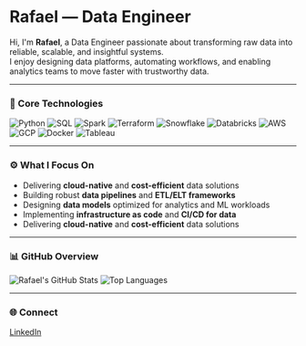 # Rafael — Data Engineer

Hi, I'm **Rafael**, a Data Engineer passionate about transforming raw data into reliable, scalable, and insightful systems.  
I enjoy designing data platforms, automating workflows, and enabling analytics teams to move faster with trustworthy data.

---

### 🧩 Core Technologies

![Python](https://img.shields.io/badge/Python-3776AB?style=for-the-badge&logo=python&logoColor=white)
![SQL](https://img.shields.io/badge/SQL-336791?style=for-the-badge&logo=postgresql&logoColor=white)
![Spark](https://img.shields.io/badge/Apache_Spark-E25A1C?style=for-the-badge&logo=apachespark&logoColor=white)
![Terraform](https://img.shields.io/badge/Terraform-844FBA?style=for-the-badge&logo=terraform&logoColor=white)
![Snowflake](https://img.shields.io/badge/Snowflake-29B5E8?style=for-the-badge&logo=snowflake&logoColor=white)
![Databricks](https://img.shields.io/badge/Databricks-FF3621?style=for-the-badge&logo=databricks&logoColor=white)
![AWS](https://img.shields.io/badge/AWS-232F3E?style=for-the-badge&logo=amazonaws&logoColor=white)
![GCP](https://img.shields.io/badge/GCP-4285F4?style=for-the-badge&logo=googlecloud&logoColor=white)
![Docker](https://img.shields.io/badge/Docker-2496ED?style=for-the-badge&logo=docker&logoColor=white)
![Tableau](https://img.shields.io/badge/Tableau-E97627?style=for-the-badge&logo=tableau&logoColor=white)

---

### ⚙️ What I Focus On
- Delivering **cloud-native** and **cost-efficient** data solutions
- Building robust **data pipelines** and **ETL/ELT frameworks**
- Designing **data models** optimized for analytics and ML workloads  
- Implementing **infrastructure as code** and **CI/CD for data**  
- Delivering **cloud-native** and **cost-efficient** data solutions

---

### 📊 GitHub Overview
![Rafael's GitHub Stats](https://github-readme-stats.vercel.app/api?username=rafaelgensen&show_icons=true&theme=tokyonight&hide_border=true)
![Top Languages](https://github-readme-stats.vercel.app/api/top-langs/?username=rafaelgensen&layout=compact&theme=tokyonight&hide_border=true)

---

### 🌐 Connect
[LinkedIn](https://www.linkedin.com/in/rafael-gensen-8679b0b2/)
